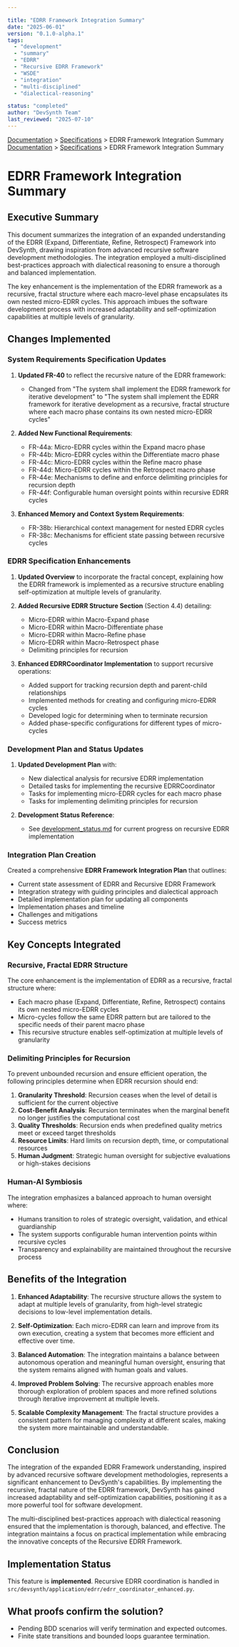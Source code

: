 ```yaml
---

title: "EDRR Framework Integration Summary"
date: "2025-06-01"
version: "0.1.0-alpha.1"
tags:
  - "development"
  - "summary"
  - "EDRR"
  - "Recursive EDRR Framework"
  - "WSDE"
  - "integration"
  - "multi-disciplined"
  - "dialectical-reasoning"

status: "completed"
author: "DevSynth Team"
last_reviewed: "2025-07-10"
---
```

<div class="breadcrumbs">
<a href="../index.md">Documentation</a> &gt; <a href="index.md">Specifications</a> &gt; EDRR Framework Integration Summary
</div>

<div class="breadcrumbs">
<a href="../index.md">Documentation</a> &gt; <a href="index.md">Specifications</a> &gt; EDRR Framework Integration Summary
</div>

# EDRR Framework Integration Summary

## Executive Summary

This document summarizes the integration of an expanded understanding of the EDRR (Expand, Differentiate, Refine, Retrospect) Framework into DevSynth, drawing inspiration from advanced recursive software development methodologies. The integration employed a multi-disciplined best-practices approach with dialectical reasoning to ensure a thorough and balanced implementation.

The key enhancement is the implementation of the EDRR framework as a recursive, fractal structure where each macro-level phase encapsulates its own nested micro-EDRR cycles. This approach imbues the software development process with increased adaptability and self-optimization capabilities at multiple levels of granularity.

## Changes Implemented

### System Requirements Specification Updates

1. **Updated FR-40** to reflect the recursive nature of the EDRR framework:
   - Changed from "The system shall implement the EDRR framework for iterative development" to "The system shall implement the EDRR framework for iterative development as a recursive, fractal structure where each macro phase contains its own nested micro-EDRR cycles"

2. **Added New Functional Requirements**:
   - FR-44a: Micro-EDRR cycles within the Expand macro phase
   - FR-44b: Micro-EDRR cycles within the Differentiate macro phase
   - FR-44c: Micro-EDRR cycles within the Refine macro phase
   - FR-44d: Micro-EDRR cycles within the Retrospect macro phase
   - FR-44e: Mechanisms to define and enforce delimiting principles for recursion depth
   - FR-44f: Configurable human oversight points within recursive EDRR cycles

3. **Enhanced Memory and Context System Requirements**:
   - FR-38b: Hierarchical context management for nested EDRR cycles
   - FR-38c: Mechanisms for efficient state passing between recursive cycles


### EDRR Specification Enhancements

1. **Updated Overview** to incorporate the fractal concept, explaining how the EDRR framework is implemented as a recursive structure enabling self-optimization at multiple levels of granularity.

2. **Added Recursive EDRR Structure Section** (Section 4.4) detailing:
   - Micro-EDRR within Macro-Expand phase
   - Micro-EDRR within Macro-Differentiate phase
   - Micro-EDRR within Macro-Refine phase
   - Micro-EDRR within Macro-Retrospect phase
   - Delimiting principles for recursion

3. **Enhanced EDRRCoordinator Implementation** to support recursive operations:
   - Added support for tracking recursion depth and parent-child relationships
   - Implemented methods for creating and configuring micro-EDRR cycles
   - Developed logic for determining when to terminate recursion
   - Added phase-specific configurations for different types of micro-cycles


### Development Plan and Status Updates

1. **Updated Development Plan** with:
   - New dialectical analysis for recursive EDRR implementation
   - Detailed tasks for implementing the recursive EDRRCoordinator
   - Tasks for implementing micro-EDRR cycles for each macro phase
   - Tasks for implementing delimiting principles for recursion

2. **Development Status Reference**:
   - See [development_status.md](../roadmap/development_status.md) for current progress on recursive EDRR implementation


### Integration Plan Creation

Created a comprehensive **EDRR Framework Integration Plan** that outlines:

- Current state assessment of EDRR and Recursive EDRR Framework
- Integration strategy with guiding principles and dialectical approach
- Detailed implementation plan for updating all components
- Implementation phases and timeline
- Challenges and mitigations
- Success metrics


## Key Concepts Integrated

### Recursive, Fractal EDRR Structure

The core enhancement is the implementation of EDRR as a recursive, fractal structure where:

- Each macro phase (Expand, Differentiate, Refine, Retrospect) contains its own nested micro-EDRR cycles
- Micro-cycles follow the same EDRR pattern but are tailored to the specific needs of their parent macro phase
- This recursive structure enables self-optimization at multiple levels of granularity


### Delimiting Principles for Recursion

To prevent unbounded recursion and ensure efficient operation, the following principles determine when EDRR recursion should end:

1. **Granularity Threshold**: Recursion ceases when the level of detail is sufficient for the current objective
2. **Cost-Benefit Analysis**: Recursion terminates when the marginal benefit no longer justifies the computational cost
3. **Quality Thresholds**: Recursion ends when predefined quality metrics meet or exceed target thresholds
4. **Resource Limits**: Hard limits on recursion depth, time, or computational resources
5. **Human Judgment**: Strategic human oversight for subjective evaluations or high-stakes decisions


### Human-AI Symbiosis

The integration emphasizes a balanced approach to human oversight where:

- Humans transition to roles of strategic oversight, validation, and ethical guardianship
- The system supports configurable human intervention points within recursive cycles
- Transparency and explainability are maintained throughout the recursive process


## Benefits of the Integration

1. **Enhanced Adaptability**: The recursive structure allows the system to adapt at multiple levels of granularity, from high-level strategic decisions to low-level implementation details.

2. **Self-Optimization**: Each micro-EDRR can learn and improve from its own execution, creating a system that becomes more efficient and effective over time.

3. **Balanced Automation**: The integration maintains a balance between autonomous operation and meaningful human oversight, ensuring that the system remains aligned with human goals and values.

4. **Improved Problem Solving**: The recursive approach enables more thorough exploration of problem spaces and more refined solutions through iterative improvement at multiple levels.

5. **Scalable Complexity Management**: The fractal structure provides a consistent pattern for managing complexity at different scales, making the system more maintainable and understandable.


## Conclusion

The integration of the expanded EDRR Framework understanding, inspired by advanced recursive software development methodologies, represents a significant enhancement to DevSynth's capabilities. By implementing the recursive, fractal nature of the EDRR framework, DevSynth has gained increased adaptability and self-optimization capabilities, positioning it as a more powerful tool for software development.

The multi-disciplined best-practices approach with dialectical reasoning ensured that the implementation is thorough, balanced, and effective. The integration maintains a focus on practical implementation while embracing the innovative concepts of the Recursive EDRR Framework.
## Implementation Status

This feature is **implemented**. Recursive EDRR coordination is handled in `src/devsynth/application/edrr/edrr_coordinator_enhanced.py`.

## What proofs confirm the solution?
- Pending BDD scenarios will verify termination and expected outcomes.
- Finite state transitions and bounded loops guarantee termination.
